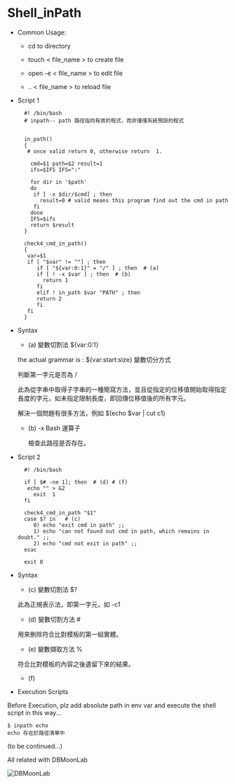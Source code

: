 # Shell_inPath

* Common Usage:

     * cd to directory
  
     * touch < file_name > to create file
     
     * open -e < file_name > to edit file
     
     * .. < file_name > to reload file

* Script 1

	    #! /bin/bash
	    # inpath-- path 路徑指向有效的程式，而非僅僅系統預設的程式


		in_path()
		{	
		 # once valid return 0, otherwise return  1. 

		  cmd=$1 path=$2 result=1
		  ifs=$IFS IFS=":"

		  for dir in '$path'
		  do
		   if [ -x $dir/$cmd] ; then
		     result=0 # valid means this program find out the cmd in path
		   fi
		  done
		  IFS=$ifs
		  return $result
		}

		check4_cmd_in_path()
		{
		 var=$1
		 if [ "$var" != ""] ; then
		    if [ "${var:0:1}" = "/" ] ; then  # (a)
			if [ ! -x $var ] ; then  # (b)
			  return 1
			fi
		    elif ! in_path $var "PATH" ; then
			return 2
		    fi
		 fi
		}

* Syntax

   * (a) 變數切割法 ${var:0:1} 

    the actual grammar is : ${var:start:size} 變數切分方式

    判斷第一字元是否為 /

     此為從字串中取得子字串的一種簡寫方法，並且從指定的位移值開始取得指定長度的字元，如未指定限制長度，即回傳位移值後的所有字元。

    解決一個問題有很多方法，例如 $(echo $var | cut c1)

  * (b) -x Bash 運算子

    檢查此路徑是否存在。

* Script 2

		#! /bin/bash

		if [ $# -ne 1]; then  # (d) # (f)
		 echo "" > &2
		   exit  1
		fi

		check4_cmd_in_path "$1"
		case $? in   # (c)
		   0) echo "exit cmd in path" ;;
		   1) echo "can not found out cmd in path, which remains in doubt." ;;
		   2) echo "cmd not exit in path" ;;
		esac

		exit 0
	
* Syntax

  * (c) 變數切割法 $? 

   此為正規表示法，即第一字元，如 -c1

  * (d) 變數切割方法 #

   用來刪除符合比對模板的第一組實體。

  * (e) 變數擷取方法 %

   符合比對模板的內容之後遺留下來的結果。
   
  * (f) 

* Execution Scripts

Before Execution, plz add absolute path in env var
and execute the shell script in this way...

	$ inpath echo
	echo 存在於路徑清單中

(to be continued...)

All related with DBMoonLab

![DBMoonLab](https://scontent.ftpe8-4.fna.fbcdn.net/v/t1.0-9/98203909_119976096373700_7204052016853680128_n.png?_nc_cat=102&_nc_sid=8024bb&_nc_ohc=Er7KIbqCSf4AX9Gc2Jd&_nc_ht=scontent.ftpe8-4.fna&oh=c74e21010fe975540a9ddb1981f002f1&oe=5EE8C2D0)
